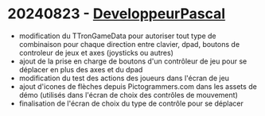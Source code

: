 # 20240823 - [DeveloppeurPascal](https://github.com/DeveloppeurPascal)

* modification du TTronGameData pour autoriser tout type de combinaison pour chaque direction entre clavier, dpad, boutons de controleur de jeux et axes (joysticks ou autres)
* ajout de la prise en charge de boutons d'un contrôleur de jeu pour se déplacer en plus des axes et du dpad
* modification du test des actions des joueurs dans l'écran de jeu
* ajout d'icones de flèches depuis Pictogrammers.com dans les assets de démo (utilisés dans l'écran de choix des contrôles de mouvement)
* finalisation de l'écran de choix du type de contrôle pour se déplacer
